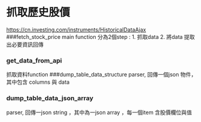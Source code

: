 # 抓取歷史股價

https://cn.investing.com/instruments/HistoricalDataAjax
###fetch_stock_price 
main function 分為2個step : 1. 抓取data 2. 將data 提取出必要資訊回傳  

### get_data_from_api
抓取資料function
###dump_table_data_structure
parser, 回傳一個json 物件，其中包含 columns 與 data
### dump_table_data_json_array
parser, 回傳一json string ，其中為一json array ，每一個item 含股價欄位與值
